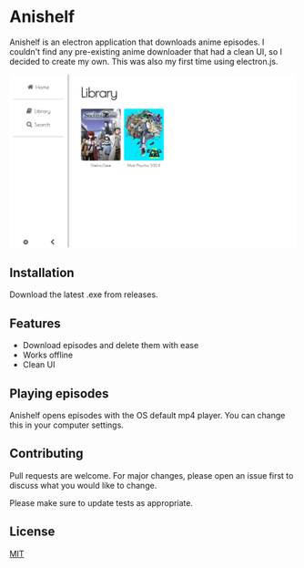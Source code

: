 # Anishelf

Anishelf is an electron application that downloads anime episodes. I couldn't find any pre-existing anime downloader that had a clean UI, so I decided to create my own. This was also my first time using electron.js.

![Library](https://github.com/danielsodium/AniShelf/blob/main/assets/images/library.png)

## Installation
Download the latest .exe from releases.

## Features

- Download episodes and delete them with ease
- Works offline
- Clean UI

## Playing episodes

Anishelf opens episodes with the OS default mp4 player. You can change this in your computer settings.

## Contributing
Pull requests are welcome. For major changes, please open an issue first to discuss what you would like to change.

Please make sure to update tests as appropriate.

## License
[MIT](https://choosealicense.com/licenses/mit/)
